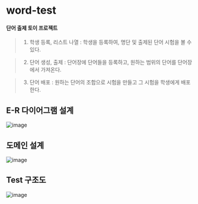 # word-test
#### 단어 출제 토이 프로젝트

>1. 학생 등록, 리스트 나열 : 학생을 등록하여, 명단 및 출제된 단어 시험을 볼 수 있다.

>2. 단어 생성, 출제 : 단어장에 단어들을 등록하고, 원하는 범위의 단어를 단어장에서 가져온다.

>3. 단어 배포 : 원하는 단어의 조합으로 시험을 만들고 그 시험을 학생에게 배포한다.

## E-R 다이어그램 설계
![image](https://github.com/riceCakeSsamanKo/word-test/assets/121627245/fd706eae-f63e-46fc-9f16-db945afd307e)

## 도메인 설계
![image](https://github.com/riceCakeSsamanKo/Word-Test/assets/121627245/aaa807de-edff-4905-af1e-a25e429937ad)


## Test 구조도
![image](https://github.com/riceCakeSsamanKo/Word-Test/assets/121627245/7cd20b9f-2a78-4eb2-91e5-352cf011533c)





